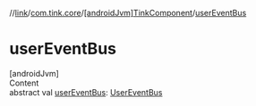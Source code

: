//[link](../../index.md)/[com.tink.core](../index.md)/[[androidJvm]TinkComponent](index.md)/[userEventBus](user-event-bus.md)



# userEventBus  
[androidJvm]  
Content  
abstract val [userEventBus](user-event-bus.md): [UserEventBus](../../com.tink.service.authentication/[android-jvm]-user-event-bus/index.md)  




